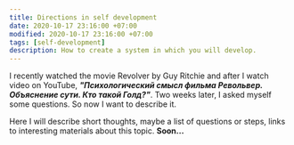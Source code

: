 ```yaml
---
title: Directions in self development
date: 2020-10-17 23:16:00 +07:00
modified: 2020-10-17 23:16:00 +07:00
tags: [self-development]
description: How to create a system in which you will develop.
---
```


I recently watched the movie Revolver by Guy Ritchie and after I watch video on YouTube, 
___"Психологический смысл фильма Револьвер. Объяснение сути. Кто такой Голд?"___. Two weeks later, I asked myself some 
questions. So now I want to describe it.

Here I will describe short thoughts, maybe a list of questions or steps, links to interesting materials about this topic. __Soon...__
